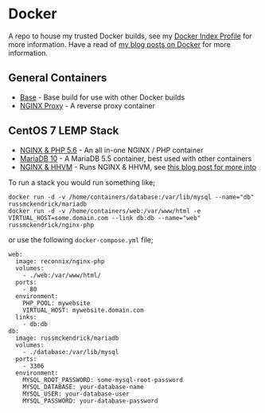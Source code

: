 Docker
=============

A repo to house my trusted Docker builds, see my [Docker Index Profile](https://index.docker.io/u/russmckendrick/) for more information. Have a read of [my blog posts on Docker](https://media-glass.es/tag/docker/) for more information.

## General Containers

- [Base](https://registry.hub.docker.com/u/russmckendrick/base/) - Base build for use with other Docker builds
- [NGINX Proxy](https://registry.hub.docker.com/u/russmckendrick/nginx-proxy/) - A reverse proxy container

## CentOS 7 LEMP Stack

- [NGINX & PHP 5.6](https://registry.hub.docker.com/u/russmckendrick/nginx-php/) - An all in-one NGINX / PHP container
- [MariaDB 10](https://registry.hub.docker.com/u/russmckendrick/mariadb/) - A MariaDB 5.5 container, best used with other containers
- [NGINX & HHVM](https://registry.hub.docker.com/u/russmckendrick/nginx-hhvm/) - Runs NGINX & HHVM, see [this blog post for more into](https://media-glass.es/2014/11/09/experiment-docker-hhvm/)

To run a stack you would run something like;

```
docker run -d -v /home/containers/database:/var/lib/mysql --name="db" russmckendrick/mariadb
docker run -d -v /home/containers/web:/var/www/html -e VIRTUAL_HOST=some.domain.com --link db:db --name="web" russmckendrick/nginx-php
```

or use the following `docker-compose.yml` file;

```
web:
  image: reconnix/nginx-php
  volumes:
    - ./web:/var/www/html/
  ports:
    - 80
  environment:
    PHP_POOL: mywebsite
    VIRTUAL_HOST: mywebsite.domain.com
  links:
    - db:db
db:
  image: russmckendrick/mariadb
  volumes:
    - ./database:/var/lib/mysql
  ports:
    - 3306
  environment:
    MYSQL_ROOT_PASSWORD: some-mysql-root-password
    MYSQL_DATABASE: your-database-name
    MYSQL_USER: your-database-user
    MYSQL_PASSWORD: your-database-password
```
